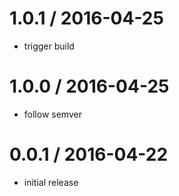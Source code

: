 
1.0.1 / 2016-04-25
==================

  * trigger build

1.0.0 / 2016-04-25
==================

  * follow semver

0.0.1 / 2016-04-22
==================

  * initial release
